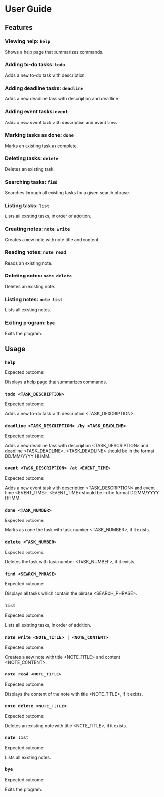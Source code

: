 # User Guide

## Features 

### Viewing help: `help`
Shows a help page that summarizes commands.

### Adding to-do tasks: `todo`
Adds a new to-do task with description.

### Adding deadline tasks: `deadline`
Adds a new deadline task with description and deadline.

### Adding event tasks: `event`
Adds a new event task with description and event time.

### Marking tasks as done: `done`
Marks an existing task as complete.

### Deleting tasks: `delete`
Deletes an existing task.

### Searching tasks: `find`
Searches through all existing tasks for a given search phrase.

### Listing tasks: `list`
Lists all existing tasks, in order of addition.

### Creating notes: `note write`
Creates a new note with note title and content.

### Reading notes: `note read`
Reads an existing note.

### Deleting notes: `note delete`
Deletes an existing note.

### Listing notes: `note list`
Lists all existing notes.

### Exiting program: `bye`
Exits the program.


## Usage

### `help`

Expected outcome:

Displays a help page that summarizes commands.

### `todo <TASK_DESCRIPTION>`

Expected outcome:

Adds a new to-do task with description <TASK_DESCRIPTION>.

### `deadline <TASK_DESCRIPTION> /by <TASK_DEADLINE>`

Expected outcome:

Adds a new deadline task with description <TASK_DESCRIPTION> and deadline <TASK_DEADLINE>.
<TASK_DEADLINE> should be in the format DD/MM/YYYY HHMM.

### `event <TASK_DESCRIPTION> /at <EVENT_TIME>`

Expected outcome:

Adds a new event task with description <TASK_DESCRIPTION> and event time <EVENT_TIME>.
<EVENT_TIME> should be in the format DD/MM/YYYY HHMM.

### `done <TASK_NUMBER>`

Expected outcome:

Marks as done the task with task number <TASK_NUMBER>, if it exists.

### `delete <TASK_NUMBER>`

Expected outcome:

Deletes the task with task number <TASK_NUMBER>, if it exists.

### `find <SEARCH_PHRASE>`

Expected outcome:

Displays all tasks which contain the phrase <SEARCH_PHRASE>.

### `list`

Expected outcome:

Lists all existing tasks, in order of addition.

### `note write <NOTE_TITLE> | <NOTE_CONTENT>`

Expected outcome:

Creates a new note with title <NOTE_TITLE> and content <NOTE_CONTENT>.

### `note read <NOTE_TITLE>`

Expected outcome:

Displays the content of the note with title <NOTE_TITLE>, if it exists.

### `note delete <NOTE_TITLE>`

Expected outcome:

Deletes an existing note with title <NOTE_TITLE>, if it exists.

### `note list`

Expected outcome:

Lists all existing notes.

### `bye`

Expected outcome:

Exits the program.